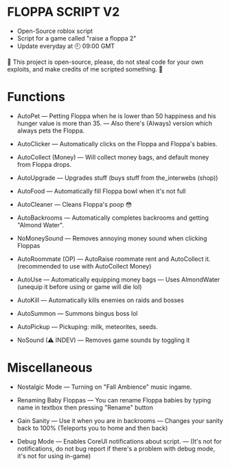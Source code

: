 # FLOPPA SCRIPT V2
- Open-Source roblox script
- Script for a game called "raise a floppa 2"
- Update everyday at 🕘 09:00 GMT

💫 This project is open-source, please, do not steal code for your own exploits, and make credits of me scripted something. 💫

# Functions
- AutoPet
— Petting Floppa when he is lower than 50 happiness and his hunger value is more than 35.
— Also there's (Always) version which always pets the Floppa.

- AutoClicker
— Automatically clicks on the Floppa and Floppa's babies.

- AutoCollect (Money)
— Will collect money bags, and default money from Floppa drops.

- AutoUpgrade
— Upgrades stuff (buys stuff from the_interwebs (shop))

- AutoFood
— Automatically fill Floppa bowl when it's not full

- AutoCleaner
— Cleans Floppa's poop :flushed:

- AutoBackrooms
— Automatically completes backrooms and getting "Almond Water".

- NoMoneySound
— Removes annoying money sound when clicking Floppas

- AutoRoommate (OP)
— AutoRaise roommate rent and AutoCollect it. (recommended to use with AutoCollect Money)

- AutoUse
— Automatically equipping money bags
— Uses AlmondWater (unequip it before using or game will die lol)

- AutoKill
— Automatically kills enemies on raids and bosses

- AutoSummon
— Summons bingus boss lol

- AutoPickup
— Pickuping: milk, meteorites, seeds.

- NoSound (⚠ INDEV)
— Removes game sounds by toggling it

# Miscellaneous

- Nostalgic Mode
— Turning on "Fall Ambience" music ingame.

- Renaming Baby Floppas
— You can rename Floppa babies by typing name in textbox then pressing "Rename" button

- Gain Sanity
— Use it when you are in backrooms
— Changes your sanity back to 100% (Teleports you to home and then back)

- Debug Mode
— Enables CoreUI notifications about script.
— (It's not for notifications, do not bug report if there's a problem with debug mode, it's not for using in-game)
